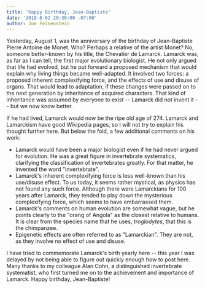 ```yaml
---
title: 'Happy Birthday, Jean-Baptiste'
date: '2018-8-02 20:30:00 -07:00'
author: Joe Felsenstein
---
```


Yesterday, August 1, was the anniversary of the birthday of Jean-Baptiste Pierre Antoine de Monet.  Who?  Perhaps a relative of the artist Monet?  No, someone better-known
by his title, the Chevalier de Lamarck.  Lamarck was, as far as I can tell, the first major evolutionary biologist.  He not only 
argued that life had evolved, but he put forward a proposed mechanism that would explain why living things became well-adapted.  It involved two
forces: a proposed inherent complexifying force, and the effects of use and disuse of organs.  That would lead to adaptation, if these changes were
passed on to the next generation by inheritance of acquired characters.  That kind of inheritance was assumed by everyone to exist -- Lamarck did not
invent it -- but we now know better.

If he had lived, Lamarck would now be the ripe old age of 274.  Lamarck and Lamarckism have good Wikipedia pages, so I will not try to explain
his thought further here.  But below the fold, a few additional comments on his work:

<!--more-->

<ul>
<li> Lamarck would have been a major biologist even if he had never argued for evolution.  He was
a great figure in invertebrate systematics, clarifying the classification of invertebrates greatly.  For
  that matter, he invented the word "invertebrate".</li>
<li> Lamarck's inherent complexifying force is less well-known than his use/disuse effect.  To us today, it
seems rather mystical, as physics has not found any such force.  Although there were Lamarckians for 100 years
after Lamarck, they tended to play down the mysterious complexifying force, which seems to have embarrassed them.</li>
<li> Lamarck's comments on human evolution are somewhat vague, but he points clearly to the "orang of Angola" as the 
closest relative to humans.  It is clear from the species name that he uses, <em>troglodytes</em>, that this is the chimpanzee.</li>
<li> Epigenetic effects are often referred to as "Lamarckian".  They are not, as they involve no effect of
  use and disuse.</li>
</ul>

I have tried to commemorate Lamarck's birth yearly here -- this year I was delayed by not being
able to figure out quickly enough how to post here.  Many thanks to my colleague Alan Cohn, a distinguished invertebrate systematist,
who first turned me on to the achievement and importance of Lamarck.  Happy birthday, Jean-Baptiste!
